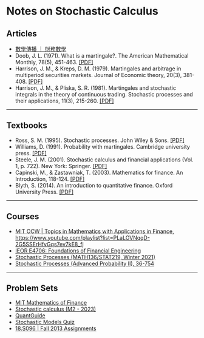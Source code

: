 # Notes on Stochastic Calculus

## Articles

- [數學傳播 ｜ 財務數學](https://web.math.sinica.edu.tw/mathmedia/journals/index?q%5Bfull_content_cont%5D=%E8%B2%A1%E5%8B%99%E6%95%B8%E5%AD%B8)
- Doob, J. L. (1971). What is a martingale?. The American Mathematical Monthly, 78(5), 451-463. [[PDF]](http://users.math.uoc.gr/~frantzikinakis/Probability2013/Martingales.pdf)
- Harrison, J. M., & Kreps, D. M. (1979). Martingales and arbitrage in multiperiod securities markets. Journal of Economic theory, 20(3), 381-408. [[PDF]](https://citeseerx.ist.psu.edu/document?repid=rep1&type=pdf&doi=7ff80b164a33752a664fd6fa3d7c48b712e36235)
- Harrison, J. M., & Pliska, S. R. (1981). Martingales and stochastic integrals in the theory of continuous trading. Stochastic processes and their applications, 11(3), 215-260. [[PDF]](https://www.sciencedirect.com/science/article/pii/0304414981900260)

---

## Textbooks

- Ross, S. M. (1995). Stochastic processes. John Wiley & Sons. [[PDF]](https://d1wqtxts1xzle7.cloudfront.net/56739884/stochastic-processes-ross_2-libre.pdf?1528290410=&response-content-disposition=inline%3B+filename%3DSTOCHASTIC_PROCESSES_Second_Edition.pdf&Expires=1716868560&Signature=F1Uc~pNt7dpx~Di3RkC9cyAxRhaoSlBbaPnNO2tANT0sUKuE1RR765Iw5XX~vF-R0xNHVWsCvJegPqwNoCr2wcVrLvdqEyO1QIqZBugvVNyJcxymc-DXoLBYlkhHSAVxuGaaq~6ZFXs80rw5A3ypPif9lNd4O7H9gEzji3nK6eCueIuehGrE0bwGxCUxVh4nMGmqwJJJw1lpF2g1DvsvcErkXx1UjI8uBpNP-Dz1MuR60IQ1gPTll5QL1zVK88k~lWD~X80uZUL3gGa9Vy7CWOJVNQ9vp6wtHzjxl4NUDbWkx4fbNlKorqAf8iOu8scMsdnEwUniUK2tv8jwkXk9Og__&Key-Pair-Id=APKAJLOHF5GGSLRBV4ZA)
- Williams, D. (1991). Probability with martingales. Cambridge university press. [[PDF]](https://edisciplinas.usp.br/pluginfile.php/343758/mod_folder/content/0/Probability%20With%20Martingales(Williams).pdf)
- Steele, J. M. (2001). Stochastic calculus and financial applications (Vol. 1, p. 722). New York: Springer. [[PDF]](https://eclass.uoa.gr/modules/document/file.php/MATH342/%CE%92%CE%BF%CE%B7%CE%B8%CE%B7%CF%84%CE%B9%CE%BA%CF%8C%20%CF%85%CE%BB%CE%B9%CE%BA%CF%8C/Biblio3.pdf)
- Capinski, M., & Zastawniak, T. (2003). Mathematics for finance. An Introduction, 118-124. [[PDF]](https://www.junkybooks.com/administrator/thebooks/63eaa9bef0f67-mathematics-for-finance.pdf)
- Blyth, S. (2014). An introduction to quantitative finance. Oxford University Press. [[PDF]](https://d1wqtxts1xzle7.cloudfront.net/54185414/An_Introduction_to_Quantitative_Finance-libre.pdf?1503196922=&response-content-disposition=inline%3B+filename%3DAn_Introduction_to_Quantitative_Finance.pdf&Expires=1716891935&Signature=UREC7nvaaWI1n8YG-UzXbsYF5P4x2VEy~-LUq9EIZdRyhErt7PxwIVsHoiGuNcnrqIeOvxn-wpcbVa1NEN53qPRGHs~KExmKMpEVKoC3fvSnf4qhGW63qqbvTvBYTkh~d-CoWrlc2YOc9GlTgHSo~fJHdWISdCkWN1XpOubQEpSJeqthG8Al0f4afFwGHPrKJ20apiSlg93d~8iZ9jRUtkdLsWormCZLl7cjZ-YSqWu9WCtNc~HzO4P65bwMqKOuHbJwP92lR2C~aEnjZ0wf~IaWIoPCiUR2DNLvtqfAoXZbN1opE6Wf0tdq9hAJGvaRuOinzEGuM6JOqRcchw-BZA__&Key-Pair-Id=APKAJLOHF5GGSLRBV4ZA)

---

## Courses

- [MIT OCW | Topics in Mathematics with Applications in Finance](https://ocw.mit.edu/courses/18-s096-topics-in-mathematics-with-applications-in-finance-fall-2013/), https://www.youtube.com/playlist?list=PLaLOVNqqD-2G5SSErHfvGqs7ev7kE8_fj
- [IEOR E4706: Foundations of Financial Engineering](https://martin-haugh.github.io/teaching/foundations-fe/)
- [Stochastic Processes (MATH136/STAT219, Winter 2021)](https://adembo.su.domains/math-136/)
- [Stochastic Processes (Advanced Probability II), 36-754](https://www.stat.cmu.edu/~cshalizi/754/)

---

## Problem Sets

- [MIT Mathematics of Finance](https://math.mit.edu/~sheffield/mathfin.html)
- [Stochastic calculus (M2 - 2023)](https://www.ceremade.dauphine.fr/~salez/stoc.html)
- [QuantGuide](https://www.quantguide.io/)
- [Stochastic Models Quiz](https://www.cs.hunter.cuny.edu/~felisav/Quiz/Quizz.html)
- [18.S096 | Fall 2013 Assignments](https://ocw.mit.edu/courses/18-s096-topics-in-mathematics-with-applications-in-finance-fall-2013/pages/assignments/)
